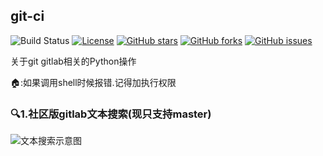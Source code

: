 
git-ci
----------
![Build Status](https://img.shields.io/badge/build-sucess-cccfff.svg?style=popout-square&colorA=006699)
[![License](https://img.shields.io/github/license/Forest10/ss-heroku)](https://img.shields.io/github/license/Forest10/ss-heroku)
[![GitHub stars](https://img.shields.io/github/stars/Forest10/git-ci)](https://github.com/Forest10/git-ci/stargazers)
[![GitHub forks](https://img.shields.io/github/forks/Forest10/git-ci)](https://github.com/Forest10/git-ci/network)
[![GitHub issues](https://img.shields.io/github/issues/Forest10/git-ci)](https://github.com/Forest10/git-ci/issues)

关于git gitlab相关的Python操作

🏠:如果调用shell时候报错.记得加执行权限


### 🔍1.社区版gitlab文本搜索(现只支持master)
![文本搜索示意图](http://public-img.forest10.com/github/git-cli/gitlab%E6%96%87%E6%9C%AC%E6%9F%A5%E6%89%BE.jpg)
